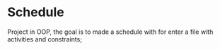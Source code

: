 # Schedule
Project in OOP, the goal is to made a schedule with for enter a file with activities and constraints;
